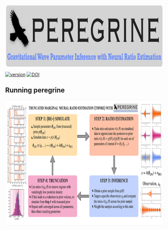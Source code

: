 <img align="center" height="200" src="peregrine_logo.png">

[![version](https://img.shields.io/badge/version-0.0.1-blue)](https://github.com/undark-lab/peregrine) [![DOI](https://img.shields.io/badge/DOI-arXiv.2304.02035-brightgreen)](https://arxiv.org/abs/2304.02035)


## Running peregrine
<img align="center" height="400" src="peregrine_schematic.png">
